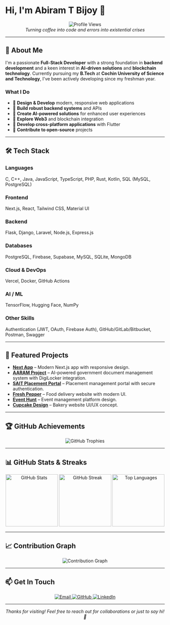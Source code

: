 # Hi, I'm Abiram T Bijoy 👋

<div align="center">
  <img src="https://komarev.com/ghpvc/?username=justramm&label=Profile%20Views&color=0e75b6&style=flat" alt="Profile Views" />
  <br/>
  <em>Turning coffee into code and errors into existential crises</em>
</div>

---

## 🚀 About Me

I'm a passionate **Full-Stack Developer** with a strong foundation in **backend development** and a keen interest in **AI-driven solutions** and **blockchain technology**. Currently pursuing my **B.Tech** at **Cochin University of Science and Technology**, I've been actively developing since my freshman year.

### What I Do
- 🎨 **Design & Develop** modern, responsive web applications
- 🔧 **Build robust backend systems** and APIs
- 🤖 **Create AI-powered solutions** for enhanced user experiences
- 🔗 **Explore Web3** and blockchain integration
- 📱 **Develop cross-platform applications** with Flutter
- 🚀 **Contribute to open-source** projects

---

## 🛠️ Tech Stack

### **Languages**
C, C++, Java, JavaScript, TypeScript, PHP, Rust, Kotlin, SQL (MySQL, PostgreSQL)

### **Frontend**
Next.js, React, Tailwind CSS, Material UI

### **Backend**
Flask, Django, Laravel, Node.js, Express.js

### **Databases**
PostgreSQL, Firebase, Supabase, MySQL, SQLite, MongoDB

### **Cloud & DevOps**
Vercel, Docker, GitHub Actions

### **AI / ML**
TensorFlow, Hugging Face, NumPy

### **Other Skills**
Authentication (JWT, OAuth, Firebase Auth), GitHub/GitLab/Bitbucket, Postman, Swagger

---

## 📁 Featured Projects

- **[Next App](https://next-app-lake-nu.vercel.app/)** – Modern Next.js app with responsive design.
- **[AARAM Project](https://aaramprojectmain.vercel.app/)** – AI-powered government document management system with DigiLocker integration.
- **[SAIT Placement Portal](https://sait-placement-portal.vercel.app/)** – Placement management portal with secure authentication.
- **[Fresh Pepper](https://pepper-free-1.abirambijoy.repl.co/)** – Food delivery website with modern UI.
- **[Event Hunt](https://www.figma.com/file/oOaYPnAWZw5ptsgUedmLSV/Event-Hunt)** – Event management platform design.
- **[Cupcake Design](https://www.figma.com/file/bs7rxSFmBpAd5aq625IZS6/CUPCAKE)** – Bakery website UI/UX concept.

---

## 🏆 GitHub Achievements

<div align="center">
  <img src="https://github-profile-trophy.vercel.app/?username=justramm&theme=darkhub&no-frame=true&margin-w=5&row=1" alt="GitHub Trophies" />
</div>

---

## 📊 GitHub Stats & Streaks

<div align="center">
  <img src="https://github-readme-stats.vercel.app/api?username=justramm&show_icons=true&theme=react&hide_border=true&bg_color=0D1117" height="165" alt="GitHub Stats" />
  <img src="https://streak-stats.demolab.com?user=justramm&theme=react&hide_border=true&background=0D1117" height="165" alt="GitHub Streak" />
  <img src="https://github-readme-stats.vercel.app/api/top-langs/?username=justramm&layout=compact&theme=react&hide_border=true&bg_color=0D1117" height="165" alt="Top Languages" />
</div>

---

## 📈 Contribution Graph

<div align="center">
  <img src="https://github-readme-activity-graph.vercel.app/graph?username=justramm&theme=react-dark&bg_color=0D1117&hide_border=true" alt="Contribution Graph" />
</div>

---

## 📫 Get In Touch

<div align="center">
  <a href="mailto:abirambijoy@gmail.com">
    <img src="https://img.shields.io/badge/-Email-D14836?style=for-the-badge&logo=gmail&logoColor=white" alt="Email" />
  </a>
  <a href="https://github.com/JustRamm">
    <img src="https://img.shields.io/badge/-GitHub-181717?style=for-the-badge&logo=github&logoColor=white" alt="GitHub" />
  </a>
  <a href="https://www.linkedin.com/in/abiram-t-bijoy/">
    <img src="https://img.shields.io/badge/-LinkedIn-0077B5?style=for-the-badge&logo=linkedin&logoColor=white" alt="LinkedIn" />
  </a>
</div>

---

<div align="center">
  <em>Thanks for visiting! Feel free to reach out for collaborations or just to say hi! 👋</em>
</div>
